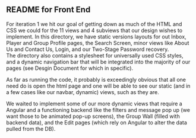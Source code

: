 ## README for Front End 

For iteration 1 we hit our goal of getting down as much of the HTML and CSS we could 
for the 11 views and 4 subviews that our design wishes to implement.  In this directory,
we have static versions layouts for out Inbox, Player and Group Profile pages,
the Search Screen, minor views like About Us and Contact Us, Login, and our Two-Stage Password recovery.  
The directory also contains a stylesheet for universally used CSS styles, and a dynamic navigation
bar that will be integrated into the majority of our pages (see Desgin Document for which in specific).  

As far as running the code, it probably is exceedingly obvious that all one need do is open the html
page and one will be able to see our static (and in a few cases like our navbar, dynamic) views, such 
as they are.  

We waited to implement some of our more dynamic views that require a Angular and a functioning backend
like the filters and message pop up (we want those to be animated pop-up screens), the Group Wall (filled
with backend data), and the Edit pages (which rely on Angular to alter the data pulled from the DB).
 